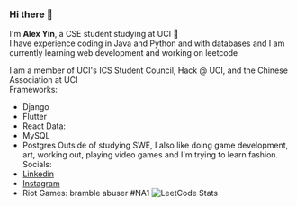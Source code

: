 ### Hi there 👋

I'm **Alex Yin**, a CSE student studying at UCI 🐜  
I have experience coding in Java and Python and with databases and I am currently learning web development and working on leetcode

I am a member of UCI's ICS Student Council, Hack @ UCI, and the Chinese Association at UCI  
Frameworks:
- Django
- Flutter
- React
Data:
- MySQL
- Postgres
Outside of studying SWE, I also like doing game development, art, working out, playing video games and I'm trying to learn fashion.
Socials:
- [Linkedin](https://www.linkedin.com/in/alexander-yin-55314b248)
- [Instagram](https://www.instagram.com/ale.xyin)
- Riot Games: bramble abuser #NA1
![LeetCode Stats](https://leetcard.jacoblin.cool/alexyyyy?theme=dark&font=IBM%20Plex%20Mono)
<!--
**alexy-ok/alexy-ok** is a ✨ _special_ ✨ repository because its `README.md` (this file) appears on your GitHub profile.

Here are some ideas to get you started:

- 🔭 I’m currently working on ...
- 🌱 I’m currently learning ...
- 👯 I’m looking to collaborate on ...
- 🤔 I’m looking for help with ...
- 💬 Ask me about ...
- 📫 How to reach me: ...
- 😄 Pronouns: ...
- ⚡ Fun fact: ...
-->
